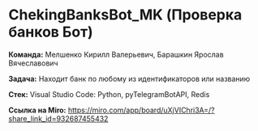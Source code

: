 # ChekingBanksBot_MK (Проверка банков Бот)

**Команда:** Мелшенко Кирилл Валерьевич, Барашкин Ярослав Вячеславович 

**Задача:** Находит банк по любому из идентификаторов или названию

**Стек:** Visual Studio Code: Python, pyTelegramBotAPI, Redis

**Ссылка на Miro:** https://miro.com/app/board/uXjVIChri3A=/?share_link_id=932687455432
